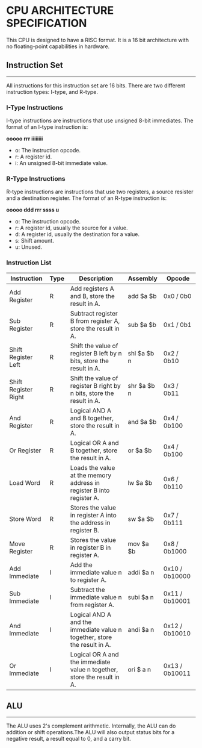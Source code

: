 # CPU ARCHITECTURE SPECIFICATION

This CPU is designed to have a RISC format. It is a 16 bit architecture with no floating-point capabilities in
hardware.


## Instruction Set
------------------

All instructions for this instruction set are 16 bits. There are two different instruction types: I-type,
and R-type.

### I-Type Instructions

I-type instructions are instructions that use unsigned 8-bit immediates. The format of an I-type instruction is:

**ooooo rrr iiiiiiii**
- o: The instruction opcode.
- r: A register id.
- i: An unsigned 8-bit immediate value.

### R-Type Instructions

R-type instructions are instructions that use two registers, a source resister and a destination register. The format
of an R-type instruction is:

**ooooo ddd rrr ssss u**
- o: The instruction opcode.
- r: A register id, usually the source for a value.
- d: A register id, usually the destination for a value.
- s: Shift amount.
- u: Unused.

### Instruction List

| Instruction | Type | Description | Assembly | Opcode |
| ----------- | ---- | ----------- | -------- | ------ |
| Add Register | R | Add registers A and B, store the result in A. | add $a $b | 0x0 / 0b0 |
| Sub Register | R | Subtract register B from register A, store the result in A. | sub $a $b | 0x1 / 0b1 |
| Shift Register Left | R | Shift the value of register B left by n bits, store the result in A. | shl $a $b n | 0x2 / 0b10 |
| Shift Register Right | R | Shift the value of register B right by n bits, store the result in A. | shr $a $b n | 0x3 / 0b11 |
| And Register | R | Logical AND A and B together, store the result in A. | and $a $b | 0x4 / 0b100 |
| Or Register | R | Logical OR A and B together, store the result in A. | or $a $b | 0x4 / 0b100 |
| Load Word | R | Loads the value at the memory address in register B into register A. | lw $a $b | 0x6 / 0b110 |
| Store Word | R | Stores the value in register A into the address in register B. | sw $a $b | 0x7 / 0b111 |
| Move Register | R | Stores the value in register B in register A. | mov $a $b | 0x8 / 0b1000 |
| Add Immediate | I | Add the immediate value n to register A. | addi $a n | 0x10 / 0b10000 |
| Sub Immediate | I | Subtract the immediate value n from register A. | subi $a n | 0x11 / 0b10001 |
| And Immediate | I | Logical AND A and the immediate value n together, store the result in A. | andi $a n | 0x12 / 0b10010 |
| Or Immediate | I | Logical OR A and the immediate value n together, store the result in A. | ori $ a n | 0x13 / 0b10011 |


## ALU
------

The ALU uses 2's complement arithmetic. Internally, the ALU can do addition or shift operations.The ALU will also
output status bits for a negative result, a result equal to 0, and a carry bit.